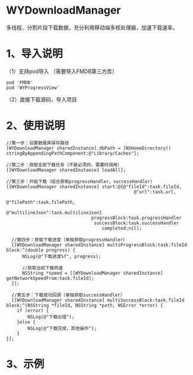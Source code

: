 # WYDownloadManager
多线程、分割片段下载数据，充分利用移动端多核处理器，加速下载速率。

# 1、导入说明
（1）支持pod导入 （需要导入FMDB第三方库）
    
    pod 'FMDB'
    pod 'WYProgressView'
    
 （2）直接下载源码，导入项目
 
  # 2、使用说明
  
    //第一步：设置数据库保存路径
    [WYDownloadManager sharedInstance].dbPath = [NSHomeDirectory() stringByAppendingPathComponent:@"Library/Caches"];

    //第二步：获取全部下载任务（不是必须的，需要时调用）
    [[WYDownloadManager sharedInstance] loadAll];
    
    //第三步：开始下载（组合获取progressHandler，successHandler）
    [[WYDownloadManager sharedInstance] start:@{@"fileId":task.fileId,
                                                    @"url":task.url,
                                                    @"filePath":task.filePath,
                                                    @"multilineJson":task.multilineJson}
                                    progressBlock:task.progressHandler
                                     successBlock:task.successHandler
                                        completed:nil];
        
      //第四步：获取下载进度（单独获取progressHandler）
      [[WYDownloadManager sharedInstance] multiProgressBlock:task.fileId block:^(double progress) {
          NSLog(@"下载进度%f", progress);
          
          //获取当前下载网速
          NSString *speed = [[WYDownloadManager sharedInstance] getNetworkSpeedFrom:task.fileId];
      }];
        
      //第五步：下载成功回调（单独获取successHandler）
      [[WYDownloadManager sharedInstance] multiSuccessBlock:task.fileId block:^(NSString *fileId, NSString *path, NSError *error) {
        if (error) {
            NSLog(@"下载出错");
        }else {
            NSLog(@"下载完成，其他操作");
        }
    }];
    
# 3、示例


